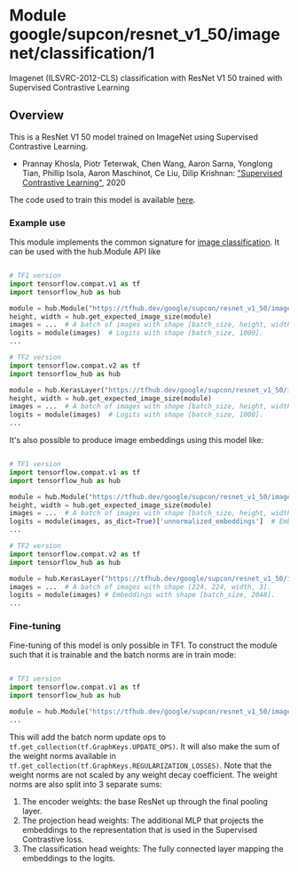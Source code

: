 # Module google/supcon/resnet_v1_50/imagenet/classification/1

Imagenet (ILSVRC-2012-CLS) classification with ResNet V1 50 trained with
Supervised Contrastive Learning

<!-- asset-path: internal -->
<!-- module-type: image-classification -->
<!-- fine-tunable: true -->
<!-- format: hub -->
<!-- network-architecture: ResNet V1 50 -->
<!-- dataset: ImageNet (ILSVRC-2012-CLS) -->

## Overview

This is a ResNet V1 50 model trained on ImageNet using Supervised Contrastive
Learning.

*   Prannay Khosla, Piotr Teterwak, Chen Wang, Aaron Sarna, Yonglong Tian,
    Phillip Isola, Aaron Maschinot, Ce Liu, Dilip Krishnan:
    ["Supervised Contrastive Learning"](https://arxiv.org/abs/2004.11362), 2020

The code used to train this model is available
[here](https://github.com/google-research/google-research/tree/master/supcon).

### Example use

This module implements the common signature for
[image classification](https://www.tensorflow.org/hub/common_signatures/images#classification).
It can be used with the hub.Module API like

```python

# TF1 version
import tensorflow.compat.v1 as tf
import tensorflow_hub as hub

module = hub.Module("https://tfhub.dev/google/supcon/resnet_v1_50/imagenet/classification/1")
height, width = hub.get_expected_image_size(module)
images = ...  # A batch of images with shape [batch_size, height, width, 3].
logits = module(images)  # Logits with shape [batch_size, 1000].
...

# TF2 version
import tensorflow.compat.v2 as tf
import tensorflow_hub as hub

module = hub.KerasLayer("https://tfhub.dev/google/supcon/resnet_v1_50/imagenet/classification/1")
height, width = hub.get_expected_image_size(module)
images = ...  # A batch of images with shape [batch_size, height, width, 3].
logits = module(images)  # Logits with shape [batch_size, 1000].
...
```

It's also possible to produce image embeddings using this model like:

```python

# TF1 version
import tensorflow.compat.v1 as tf
import tensorflow_hub as hub

module = hub.Module("https://tfhub.dev/google/supcon/resnet_v1_50/imagenet/classification/1")
height, width = hub.get_expected_image_size(module)
images = ...  # A batch of images with shape [batch_size, height, width, 3].
logits = module(images, as_dict=True)['unnormalized_embeddings']  # Embeddings with shape [batch_size, 2048].
...

# TF2 version
import tensorflow.compat.v2 as tf
import tensorflow_hub as hub

module = hub.KerasLayer("https://tfhub.dev/google/supcon/resnet_v1_50/imagenet/classification/1", output_key='unnormalized_embeddings')
images = ...  # A batch of images with shape [224, 224, width, 3].
logits = module(images) # Embeddings with shape [batch_size, 2048].
...
```

### Fine-tuning

Fine-tuning of this model is only possible in TF1. To construct the module such
that it is trainable and the batch norms are in train mode:

```python

# TF1 version
import tensorflow.compat.v1 as tf
import tensorflow_hub as hub

module = hub.Module("https://tfhub.dev/google/supcon/resnet_v1_50/imagenet/classification/1" trainable=True, tags={'train'})
...
```

This will add the batch norm update ops to
`tf.get_collection(tf.GraphKeys.UPDATE_OPS)`. It will also make the sum of the
weight norms available in
`tf.get_collection(tf.GraphKeys.REGULARIZATION_LOSSES)`. Note that the weight
norms are not scaled by any weight decay coefficient. The weight norms are also
split into 3 separate sums:

1.  The encoder weights: the base ResNet up through the final pooling layer.
1.  The projection head weights: The additional MLP that projects the embeddings
    to the representation that is used in the Supervised Contrastive loss.
1.  The classification head weights: The fully connected layer mapping the
    embeddings to the logits.
